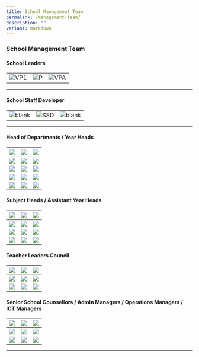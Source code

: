 ```yaml
---
title: School Management Team
permalink: /management-team/
description: ""
variant: markdown
---
```

### School Management Team

#### School Leaders

<table>
    <tbody><tr>
        <td><img alt="VP1" src="/images/School%20Management%20Team/chen_xuanting_edmund.JPG"></td>
        <td><img alt="P" src="/images/School%20Management%20Team/Chen%20Fook%20Pang.jpg"></td>
        <td><img alt="VPA" src="/images/School%20Management%20Team/Meyyappan%20Nadarajan%20Thevar.jpg"></td>
    </tr>
</tbody></table>
<hr>

#### School Staff Developer

<table>
    <tbody><tr>
        <td><img alt="blank" src="/images/School%20Management%20Team/KP_blank.jpg"></td>
        <td><img alt="SSD" src="/images/School%20Management%20Team/christopher_tan_swan_kiat.jpg"></td>
        <td><img alt="blank" src="/images/School%20Management%20Team/KP_blank.jpg"></td>
    </tr>
</tbody></table>
<hr>

#### Head of Departments /&nbsp;Year Heads

|![](/images/School%20Management%20Team/Liam%20Hsiao%20Wen.jpg)|![](/images/School%20Management%20Team/Azrina%20Md%20Salleh.jpg)|![](/images/School%20Management%20Team/teo_wei_ping_sabrina.jpg)|
| -------- | -------- | -------- |
|![](/images/School%20Management%20Team/Koh%20Poh%20Ling.jpg)|![](/images/School%20Management%20Team/KP_blank.jpg)|![](/images/School%20Management%20Team/adrial_tan_chong_jin.jpg)|
|![](/images/School%20Management%20Team/Michelle%20Ong.jpg)|![](/images/School%20Management%20Team/KP_blank.jpg)|![](/images/School%20Management%20Team/KP_blank.jpg)|
|![](/images/School%20Management%20Team/Lum%20Cindy.jpg)|![](/images/School%20Management%20Team/Goh%20Sze%20Wei.jpg)|![](/images/School%20Management%20Team/Mr%20Tay%20Ming%20Yang.png)|
|![](/images/School%20Management%20Team/Faith%20Wong%20Yeo%20Sok%20Yee.jpg)|![](/images/School%20Management%20Team/Ng%20He%20Li.jpg)|![](/images/School%20Management%20Team/KP_blank.jpg)|

#### Subject Heads / Assistant Year Heads

|![](/images/School%20Management%20Team/Kwek%20Cher%20Wei%20Dennis.jpg)|![](/images/School%20Management%20Team/Koh%20Sien%20Kok%20Dennis.jpg)|![](/images/School%20Management%20Team/Fu%20Shin%20Hui.jpg)|
| -------- | -------- | -------- |
|![](/images/School%20Management%20Team/Guo%20Kaiqi%20Jenny.jpg)|![](/images/School%20Management%20Team/Kng%20Zhiying.jpg)|![](/images/School%20Management%20Team/Kamal%20Jupri.jpg)|
|![](/images/School%20Management%20Team/Vincent%20Wong.jpg)|![](/images/School%20Management%20Team/Adrial%20Tan%20Chong%20Jin.jpg)|![](/images/School%20Management%20Team/Ong%20Rui%20Yun%20Jean.jpg)|
|![](/images/School%20Management%20Team/Heng%20Tze%20Wei.jpg)|![](/images/School%20Management%20Team/Teo%20Zhi%20Hui%20Geraldine.jpg)|![](/images/School%20Management%20Team/KP_blank.jpg)|

#### Teacher Leaders Council

|![](/images/School%20Management%20Team/kok%20chuan%20tin.jpg)|![](/images/School%20Management%20Team/yogeswari%20selvaraja.jpg)|![](/images/School%20Management%20Team/you%20chang%20ying.jpg)|
| -------- | -------- | -------- |
|![](/images/School%20Management%20Team/tengku%20norita.jpg)|![](/images/School%20Management%20Team/hasrita%20hosnin.jpg)|![](/images/School%20Management%20Team/tay%20weng%20heng%20adrian.jpg)|
|![](/images/School%20Management%20Team/KP_blank.jpg)|![](/images/School%20Management%20Team/danapal%20kumar.jpg)|![](/images/School%20Management%20Team/KP_blank.jpg)|


#### Senior School Counsellors / Admin Managers / Operations Managers / ICT Managers

|![](/images/School%20Management%20Team/jade%20chee%20gek%20chin.jpg)|![](/images/School%20Management%20Team/thahira%20thasnim%20hajamaideen.jpg)|![](/images/School%20Management%20Team/susan%20lim%20gim%20peng.jpg)|
| -------- | -------- | -------- |
|![](/images/School%20Management%20Team/mahadevan%20jaya.jpg)|![](/images/School%20Management%20Team/ho%20pak%20heng%20ray.jpg)|![](/images/School%20Management%20Team/lim%20lye%20hock.jpg)|
|![](/images/School%20Management%20Team/sng%20kok%20lam.jpg)|![](/images/School%20Management%20Team/muhammad%20imran%20samat.jpg)|![](/images/School%20Management%20Team/KP_blank.jpg)|

<hr>
